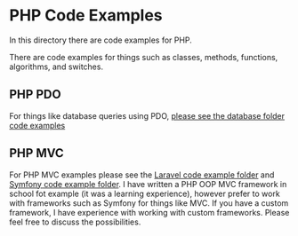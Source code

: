 
# PHP Code Examples

In this directory there are code examples for PHP.

There are code examples for things such as classes, methods, functions,  algorithms, and switches. 

## PHP PDO

For things like database queries using PDO, [please see the database folder code examples](https://github.com/CodezPoet/code_examples/tree/main/database)

## PHP MVC 

For PHP MVC examples please see the [Laravel code example folder](https://github.com/CodezPoet/code_examples/tree/main/laravel) and [Symfony code example folder](https://github.com/CodezPoet/code_examples/tree/main/symfony). I have written a PHP OOP MVC framework in school fot example (it was a learning experience), however prefer to work with frameworks such as Symfony for things like MVC. If you have a custom framework, I have experience with working with custom frameworks. Please feel free to discuss the possibilities.



